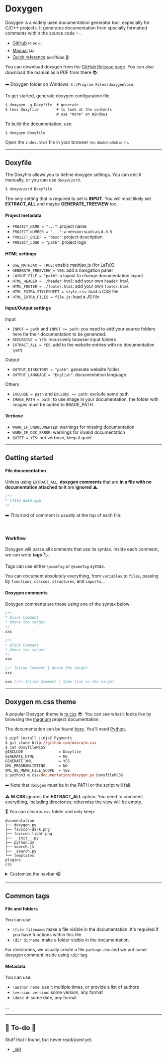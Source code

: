 # Doxygen

<div class="row row-cols-md-2"><div>

Doxygen is a widely used documentation generator tool, especially for C/C++ projects. It generates documentation from specially formatted comments within the source code ✨.

* [GitHub](https://github.com/doxygen/doxygen) <small>(4.9k ⭐)</small>
* [Manual](https://www.doxygen.nl/manual/index.html) <small>(⛪)</small>
* [Quick reference](https://www.mitk.org/images/1/1c/BugSquashingSeminars$2013-07-17-DoxyReference.pdf) <small>(unofficial, 💎)</small>

You can download doxygen from the [GitHub Release page](https://github.com/doxygen/doxygen/releases). You can also download the manual as a PDF from there 📚.

➡️ Doxygen folder on Windows: `C:\Program Files\doxygen\bin`.
</div><div>

To get started, generate doxygen configuration file.

```ps
$ doxygen -g Doxyfile  # generate
$ less Doxyfile        # to look at the contents 
                       # use "more" on Windows
```

To build the documentation, use:

```ps
$ doxygen Doxyfile
```

Open the `index.html` file in your browser <small>(ex: double-click on it)</small>.
</div></div>

<hr class="sep-both">

## Doxyfile

<div class="row row-cols-md-2"><div>

The Doxyfile allows you to define doxygen settings. You can edit it manually, or you can use `doxywizard`.

```ps
$ doxywizard Doxyfile
```

The only setting that is required to set is **INPUT**. You will most likely set **EXTRACT_ALL** and maybe **GENERATE_TREEVIEW** too.


#### Project metadata

* `PROJECT_NAME = "..."`: project name
* `PROJECT_NUMBER = "..."`: a version such as `0.0.5`
* `PROJECT_BRIEF = "desc"`: project description
* `PROJECT_LOGO = "path"`: project logo

#### HTML settings

* `USE_MATHJAX = TRUE`: enable mathjax.js (for LaTeX)
* `GENERATE_TREEVIEW = YES`: add a navigation panel
* `LAYOUT_FILE = "path"`: a layout to change documentation layout
* `HTML_HEADER = ./header.html`: add your own `header.html`
* `HTML_FOOTER = ./footer.html`: add your own `footer.html`
* `HTML_EXTRA_STYLESHEET = style.css`: load a CSS file
* `HTML_EXTRA_FILES = file.js`: load a JS file
</div><div>

#### Input/Output settings

Input

* `INPUT = path` and `INPUT += path`: you need to add your source folders here for their documentation to be generated.
* `RECURSIVE = YES`: recursively browser input folders
* `EXTRACT_ALL = YES`: add to the website entries with no documentation <small>(yet?)</small>

Output

* `OUTPUT_DIRECTORY = "path"`: generate website folder
* `OUTPUT_LANGUAGE = "English"`: documentation language

Others

* `EXCLUDE = path` and `EXCLUDE += path`: exclude some path
* `IMAGE_PATH = path`: to use image in your documentation, the folder with images must be added to IMAGE_PATH.

#### Verbose

* `WARN_IF_UNDOCUMENTED`: warnings for missing documentation
* `WARN_IF_DOC_ERROR`: warnings for invalid documentation
* `QUIET = YES`: not verbose, keep it quiet
</div></div>

<hr class="sep-both">

## Getting started

<div class="row row-cols-md-2"><div>

#### File documentation

Unless using `EXTRACT_ALL`, **doxygen comments** that are **in a file with no documentation attached to it** are **ignored** ⚠️.

```cpp
/*!
* \file main.cpp
*/
```

➡️ This kind of comment is usually at the top of each file.

<br>

#### Workflow

Doxygen will parse all comments that use its syntax. Inside each comment, we can write **tags** 🏷️.

Tags can use either `\someTag` or `@someTag` syntax.

You can document absolutely everything, from `variables` to `files`, passing by `functions`, `classes`, `structures`, and `imports`...
</div><div>

#### Doxygen comments

Doxygen comments are those using one of the syntax below:

```cpp
/**
* Block Comment
* Above the target
*/
xxx

/*!
* Block Comment
* Above the target
*/
xxx

//! Inline Comment | Above the target
xxx

xxx //!< Inline Comment | Same line as the target
```
</div></div>

<hr class="sep-both">

## Doxygen m.css theme

<div class="row row-cols-md-2"><div>

A popular Doxygen theme is [m.css](https://github.com/mosra/m.css) 😎. You can see what it looks like by browsing the [magnum](https://doc.magnum.graphics/magnum/) project documentation.

The documentation can be found [here](https://mcss.mosra.cz/documentation/doxygen/). You'll need [Python](/programming-languages/high-level/scripting/python/index.md).

```ps
$ pip3 install jinja2 Pygments
$ git clone http://github.com/mosra/m.css
$ cat DoxyfileMCSS
@INCLUDE                = Doxyfile
GENERATE_HTML           = NO
GENERATE_XML            = YES
XML_PROGRAMLISTING      = NO
XML_NS_MEMB_FILE_SCOPE  = YES
$ python3 m.css/documentation/doxygen.py DoxyfileMCSS
```

➡️ Note that `doxygen` must be in the PATH or the script will fail.

⚠️ **M.CSS** ignores the **EXTRACT_ALL** option. You need to comment everything, including directories; otherwise the view will be empty.
</div><div>

🫧 You can clean `m.css` folder and only keep:

```text!
documentation
├── doxygen.py
├── favicon-dark.png
├── favicon-light.png
├── __init__.py
├── python.py
├── search.js
├── _search.py
└── templates
plugins
css
```

<details class="details-n">
<summary>Customize the navbar 🎧</summary>

The navbar is defined in two variables. You can use links or use a pre-defined name such as `pages`, `namespaces`, `annotated` or `files`.

```js!
M_LINKS_NAVBAR1 = \
"<a href=\"some_html.html\">Some text</a>" \
"pages" \
"namespaces" \
"annotated"
M_LINKS_NAVBAR2 = \
"files" \
"<a href=\"a_link\">GitHub</a>"
```
</details>
</div></div>

<hr class="sep-both">

## Common tags

<div class="row row-cols-md-2"><div>

#### File and folders

You can use:

* `\file filename`: make a file visible in the documentation. It's required if you have functions within this file.
* `\dir dirname`: make a folder visible in the documentation. 

For directories, we usually create a file `package.dox` and we put some doxygen comment inside using `\dir` tag.

#### Metadata

You can use:

* `\author name`: use it multiple times, or provide a list of authors
* `\version version`: some version, any format
* `\date d`: some date, any format
</div><div>

...
</div></div>

<hr class="sep-both">

## 👻 To-do 👻

Stuff that I found, but never read/used yet.

<div class="row row-cols-md-2"><div>

* [_old](_old.md)
</div><div>


</div></div>